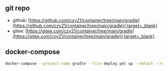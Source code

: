 ## git repo
  - github: [https://github.com/czy21/container/tree/main/gradle](https://github.com/czy21/container/tree/main/gradle){:target=_blank}
  - gitee: [https://gitee.com/czy21/container/tree/main/gradle](https://gitee.com/czy21/container/tree/main/gradle){:target=_blank}
## docker-compose
```bash
docker-compose --project-name gradle --file deploy.yml up --detach --remove-orphans
```